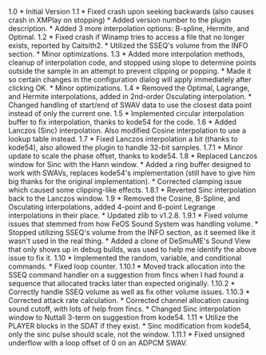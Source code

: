 1.0
    * Initial Version
1.1
    * Fixed crash upon seeking backwards (also causes crash in XMPlay on stopping)
    * Added version number to the plugin description.
    * Added 3 more interpolation options: B-spline, Hermite, and Optimal.
1.2
    * Fixed crash if Winamp tries to access a file that no longer exists, reported by Caitsith2.
    * Utilized the SSEQ's volume from the INFO section.
    * Minor optimizations.
1.3
    * Added more interpolation methods, cleanup of interpolation code, and stopped using slope to determine points outside the sample in an attempt to prevent clipping or popping.
    * Made it so certain changes in the configuration dialog will apply immediately after clicking OK.
    * Minor optimizations.
1.4
    * Removed the Optimal, Lagrange, and Hermite interpolations, added in 2nd-order Osculating interpolation.
    * Changed handling of start/end of SWAV data to use the closest data point instead of only the current one.
1.5
    * Implemented circular interpolation buffer to fix interpolation, thanks to kode54 for the code.
1.6
    * Added Lanczos (Sinc) interpolation. Also modified Cosine interpolation to use a lookup table instead.
1.7
    * Fixed Lanczos interpolation a bit (thanks to kode54), also allowed the plugin to handle 32-bit samples.
1.7.1
    * Minor update to scale the phase offset, thanks to kode54.
1.8
    * Replaced Lanczos window for Sinc with the Hann window.
    * Added a ring buffer designed to work with SWAVs, replaces kode54's implementation (still have to give him big thanks for the original implementation).
    * Corrected clamping issue which caused some clipping-like effects.
1.8.1
    * Reverted Sinc interpolation back to the Lanczos window.
1.9
    * Removed the Cosine, B-Spline, and Osculating interpolations, added 4-point and 6-point Legrange interpolations in their place.
    * Updated zlib to v1.2.8.
1.9.1
    * Fixed volume issues that stemmed from how FeOS Sound System was handling volume.
    * Stopped utilizing SSEQ's volume from the INFO section, as it seemed like it wasn't used in the real thing.
    * Added a clone of DeSmuME's Sound View that only shows up in debug builds, was used to help me identify the above issue to fix it.
1.10
    * Implemented the random, variable, and conditional commands.
    * Fixed loop counter.
1.10.1
    * Moved track allocation into the SSEQ command handler on a suggestion from fincs when I had found a sequence that allocated tracks later than expected originally.
1.10.2
    * Correctly handle SSEQ volume as well as fix other volume issues.
1.10.3
    * Corrected attack rate calculation.
    * Corrected channel allocation causing sound cutoff, with lots of help from fincs.
    * Changed Sinc interpolation window to Nuttall 3-term on suggestion from kode54.
1.11
    * Utilize the PLAYER blocks in the SDAT if they exist.
    * Sinc modification from kode54, only the sinc pulse should scale, not the window.
1.11.1
    * Fixed unsigned underflow with a loop offset of 0 on an ADPCM SWAV.
